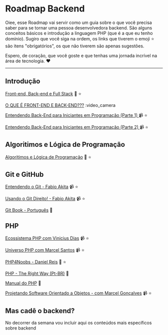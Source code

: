 # Roadmap Backend

Oiee, esse Roadmap vai servir como um guia sobre o que você precisa saber para se tornar uma pessoa desenvolvedora backend. São alguns conceitos básicos e introdução a linguagem PHP (que é a que eu tenho domínio). Sugiro que você siga na ordem, os links que tiverem o emoji :star: são itens "obrigatórios", os que não tiverem são apenas sugestões.

Espero, de coração, que você goste e que tenhas uma jornada incrível na área de tecnologia. :heart:

---

## Introdução

[Front-end, Back-end e Full Stack](https://www.alura.com.br/artigos/o-que-e-front-end-e-back-end) :book: :star:

[O QUE É FRONT-END E BACK-END???](https://www.youtube.com/watch?v=Em0R3csNMVE) :video_camera

[Entendendo Back-End para Iniciantes em Programação (Parte 1) ](https://www.youtube.com/watch?v=Qjk-cSW-jk4) :video_camera: :star:

[Entendendo Back-End para Iniciantes em Programação (Parte 2) ](https://www.youtube.com/watch?v=N6vgZr1k03g) :video_camera: :star:

## Algoritimos e Lógica de Programação

[Algoritimos e Lógica de Programação](https://www.alura.com.br/artigos/algoritmos-e-logica-de-programacao) :book: :star:

## Git e GitHub

[Entendendo o Git - Fabio Akita](https://www.youtube.com/watch?v=6Czd1Yetaac) :video_camera: :star:

[Usando o Git Direito! - Fabio Akita](https://www.youtube.com/watch?v=6OokP-NE49k) :video_camera: :star:

[Git Book - Português](https://git-scm.com/book/pt-br/v2) :book:

## PHP

[Ecossistema PHP com Vinicius Dias](https://www.youtube.com/watch?v=DGU1awKrNiA) :video_camera: :star:

[Universo PHP com Marcel Santos](https://www.youtube.com/watch?v=0RFUVxuY2tM) :video_camera: :star:

[PHP4Noobs - Daniel Reis](https://github.com/DanielHe4rt/php4noobs) :book: :star:

[PHP - The Right Way (Pt-BR)](https://br.phptherightway.com/) :book:

[Manual do PHP](https://www.php.net/manual/pt_BR/) :book:

[Projetando Software Orientado a Objetos - com Marcel Gonçalves](https://www.youtube.com/watch?v=LZ2ouAttbvM) :video_camera: :star:

## Mas cadê o backend?

No decorrer da semana vou incluir aqui os conteúdos mais específicos sobre backend
